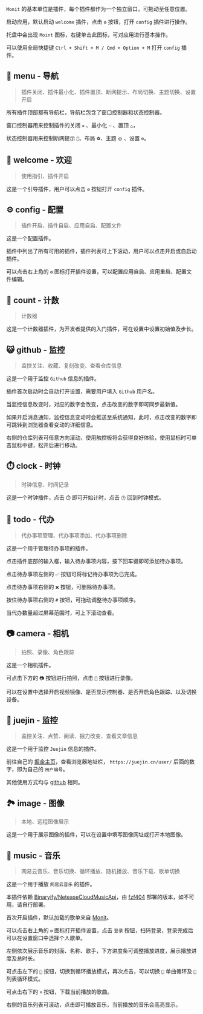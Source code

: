 <!--
 * @Author: fzf404
 * @Date: 2022-09-23 20:37:31
 * @LastEditors: fzf404 me@fzf404.art
 * @LastEditTime: 2023-04-17 23:43:17
 * @Description: 使用指南
-->

`Monit` 的基本单位是插件，每个插件都作为一个独立窗口，可拖动至任意位置。

启动应用，默认启动 `welcome` 插件，点击 `⚙️` 按钮，打开 `config` 插件进行操作。

托盘中会出现 `Moint` 图标，右键单击此图标，可对应用进行基本操作。

可以使用全局快捷键 `Ctrl + Shift + M / Cmd + Option + M` 打开 `config` 插件。

## 🧭 menu - 导航

> 插件关闭、插件最小化、插件置顶、断网提示、布局切换、主题切换、设置开启

所有插件顶部都有导航栏，导航栏包含了窗口控制器和状态控制器。

窗口控制器用来控制插件的关闭 `✕` 、最小化 `—` 、置顶 `△`，

状态控制器用来控制断网提示 `📶`、布局 `⚽`、主题 `🌞` 、设置 `⚙️`。

## 👏 welcome - 欢迎

> 使用指引、插件开启

这是一个引导插件，用户可以点击 `⚙️` 按钮打开 `config` 插件。

## ⚙️ config - 配置

> 插件开启、插件自启、应用自启、配置文件

这是一个配置插件。

插件中列出了所有可用的插件，插件列表可上下滚动，用户可以点击开启或自启动插件。

可以点击右上角的 `⚙️` 图标打开插件设置，可以配置应用自启、应用重启、配置文件编辑。

## 🔘 count - 计数

> 计数器

这是一个计数器插件，为开发者提供的入门插件，可在设置中设置初始值及步长。

## 😺 github - 监控

> 监控关注、收藏、复刻改变、查看仓库信息

这是一个用于监控 `Github` 信息的插件。

插件首次启动时会自动打开设置，需要用户填入 `Github` 用户名。

当监控信息改变时，对应的数字会改变，点击改变的数字即可同步最新值。

如果开启消息通知，监控信息变动时会推送至系统通知，此时，点击改变的数字即可跳转到浏览器查看变动的详细信息。

右侧的仓库列表可任意方向滚动，使用触控板将会获得良好体验，使用鼠标时可单击鼠标中键，松开后进行移动。

## ⏱️ clock - 时钟

> 时钟信息、时间记录

这是一个时钟插件，点击 `⏱️` 即可开始计时，点击 `🕒` 回到时钟模式。

## 📝 todo - 代办

> 代办事项管理、代办事项添加、代办事项删除

这是一个用于管理待办事项的插件。

点击插件底部的输入框，输入待办事项内容，按下回车键即可添加待办事项。

点击待办事项左侧的 `✅` 按钮可将标记待办事项为已完成。

点击待办事项右侧的 `❌` 按钮，可删除待办事项。

按住待办事项右侧的 `#` 按钮，可拖动调整待办事项顺序。

当代办数量超过屏幕范围时，可上下滚动查看。

## 📷 camera - 相机

> 拍照、录像、角色跟踪

这是一个相机插件。

可点击下方的 `📷` 按钮进行拍照，点击 `🎥` 按钮进行录像。

可以在设置中选择开启视频镜像、是否显示控制器、是否开启角色跟踪、以及切换设备。

## 🏅 juejin - 监控

> 监控关注、点赞、阅读、掘力改变、查看文章信息

这是一个用于监控 `Juejin` 信息的插件。

前往自己的 [掘金主页](https://juejin.cn/)，查看浏览器地址栏， `https://juejin.cn/user/` 后面的数字，即为自己的 `用户编号`。

其他使用方式均与 [github](#🐈-github-监控) 相同。

## 🏞️ image - 图像

> 本地、远程图像展示

这是一个用于展示图像的插件，可以在设置中填写图像网址或打开本地图像。

## 🎵 music - 音乐

> 网易云音乐、音乐切换、循环播放、随机播放、音乐下载、歌单切换

这是一个用于播放 `网易云音乐` 的插件。

本插件依赖 [Binaryify/NeteaseCloudMusicApi](https://github.com/Binaryify/NeteaseCloudMusicApi)，由 [fzf404](https://api.fzf404.art/music/) 部署的版本，如不可用，请自行部署。

首次开启插件，默认加载的歌单来自 [Monit](https://music.163.com/#/playlist?id=7667645628)。

可以点击右上角的 `⚙️` 图标打开插件设置，点击 `登录` 按钮，扫码登录，登录完成后可以在设置窗口中选择个人歌单。

左侧依次展示音乐的封面、名称、歌手，下方进度条可调整播放进度，展示播放进度及总时长。

可点击左下的 `🔀` 按钮，切换到循环播放模式，再次点击，可以切换 `🔁` 单曲循环及 `🔂` 列表循环模式。

可点击右下的 `⬇️` 按钮，下载当前播放的歌曲。

右侧的音乐列表可滚动，点击即可播放音乐，当前播放的音乐会高亮显示。
